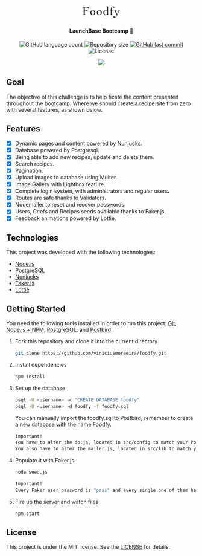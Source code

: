 <h1 align="center">
    <img alt="Foodfy" title="#Foodfy" src="public/static/main-logo.png" width="100px" />
</h1>

<h4 align="center"> 
	LaunchBase Bootcamp 🚀
</h4>
<p align="center">
 
 <img alt="GitHub language count" src="https://img.shields.io/github/languages/count/viniciusmoreeira/foodfy?color=%2304D361">
  
 <img alt="Repository size" src="https://img.shields.io/github/repo-size/viniciusmoreeira/foodfy">

  <a href="https://github.com/viniciusmoreeira/foodfy/commits/master">
    <img alt="GitHub last commit" src="https://img.shields.io/github/last-commit/viniciusmoreeira/foodfy">
  </a>
  
  <img alt="License" src="https://img.shields.io/badge/license-MIT-brightgreen">
</p>

<div align="center">
  <img src="https://i.imgur.com/KqGxECCg.png"/>
</div>

## Goal

The objective of this challenge is to help fixate the content presented throughout the bootcamp. Where we should create a recipe site from zero with several features, as shown below.

## Features

- [x] Dynamic pages and content powered by Nunjucks.
- [x] Database powered by Postgresql.
- [x] Being able to add new recipes, update and delete them.
- [x] Search recipes.
- [x] Pagination.
- [x] Upload images to database using Multer.
- [x] Image Gallery with Lightbox feature.
- [x] Complete login system, with administrators and regular users.
- [x] Routes are safe thanks to Validators.
- [x] Nodemailer to reset and recover passwords.
- [x] Users, Chefs and Recipes seeds available thanks to Faker.js. 
- [x] Feedback animations powered by Lottie.

## Technologies

This project was developed with the following technologies:

- [Node.js](https://nodejs.org/en/) 
- [PostgreSQL](https://www.postgresql.org/)
- [Nunjucks](https://mozilla.github.io/nunjucks/)
- [Faker.js](https://github.com/marak/Faker.js/)
- [Lottie](https://github.com/airbnb/lottie-web)
  

## Getting Started

  You need the following tools installed in order to run this project:
  [Git](https://git-scm.com/book/en/v2/Getting-Started-Installing-Git), [Node.js + NPM](https://nodejs.org/en/), [PostgreSQL](https://www.postgresql.org/download/), and [Postbird](https://www.electronjs.org/apps/postbird).


1. Fork this repository and clone it into the current directory

   ```bash
   git clone https://github.com/viniciusmoreeira/foodfy.git
   ```


2. Install dependencies

   ```bash
   npm install
   ```


3. Set up the database

   ```bash
   psql -U <username> -c "CREATE DATABASE foodfy"
   psql -U <username> -d foodfy -f foodfy.sql
   ```

   You can manually import the foodfy.sql to Postbird, remember to create a new database with the name Foodfy.

   ```bash
   Important!
   You have to alter the db.js, located in src/config to match your PostgreSQL settings.    
   You also have to alter the mailer.js, located in src/lib to match your Mailtrap settings.  
   ```

4. Populate it with Faker.js
   ```bash
   node seed.js
   ```
   ```bash
   Important!
   Every Faker user password is "pass" and every single one of them have administrator status.   
   ```


5. Fire up the server and watch files

   ```bash
   npm start
   ```


## License

This project is under the MIT license. See the [LICENSE](LICENSE) for details.

